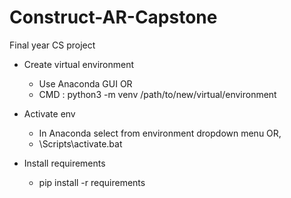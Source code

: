 # Construct-AR-Capstone
Final year CS project

- Create virtual environment
    - Use Anaconda GUI OR 
    - CMD : python3 -m venv /path/to/new/virtual/environment
    
- Activate env
    -  In Anaconda select from environment dropdown menu OR,
    -  <venv>\Scripts\activate.bat
  
- Install requirements
  - pip install -r requirements
